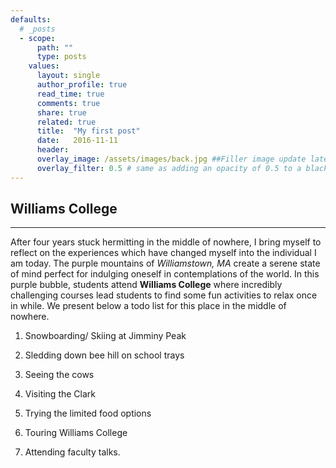 ```yaml
---
defaults:
  # _posts
  - scope:
      path: ""
      type: posts
    values:
      layout: single
      author_profile: true
      read_time: true
      comments: true
      share: true
      related: true
      title:  "My first post"
      date:   2016-11-11
      header:
      overlay_image: /assets/images/back.jpg ##Filler image update later
      overlay_filter: 0.5 # same as adding an opacity of 0.5 to a black background
---
```


## Williams College ##

---

After four years stuck hermitting in the middle of nowhere, I bring myself to reflect on the experiences which have changed myself into the individual I am today. The purple mountains of *Williamstown, MA* create a serene state of mind perfect for indulging oneself in contemplations of the world. In this purple bubble, students attend **Williams College** where incredibly challenging courses lead students to find some fun activities to relax once in while. We present below a todo list for this place in the middle of nowhere.

1. Snowboarding/ Skiing at Jimminy Peak

2. Sledding down bee hill on school trays

3. Seeing the cows 

4. Visiting the Clark

5. Trying the limited food options

6. Touring Williams College

7. Attending faculty talks.

